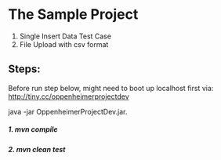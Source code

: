 # The Sample Project 
1. Single Insert Data Test Case
2. File Upload with csv format

##  Steps:
Before run step below, might need to boot up  localhost first via: http://tiny.cc/oppenheimerprojectdev

java -jar OppenheimerProjectDev.jar.

##### 1. mvn compile 
##### 2. mvn clean test 
